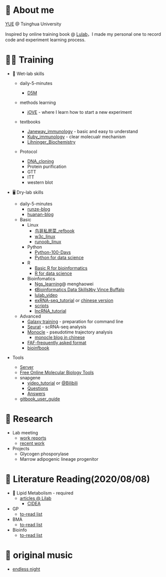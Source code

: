 # 🎃 About me
[YUE](https://www.researchgate.net/profile/Yue_Qu11) @ Tsinghua University

Inspired by online training book @ [Lulab](https://github.com/quyue-19/lulab.github.io)，I made my personal one to record code and experiment learning process.

# 👩‍💻 Training
* 🧤 Wet-lab skills
  + daily-5-minutes
    - [D5M](https://cloud.tsinghua.edu.cn/d/0193f8a41db84138a237/)
  + methods learning
    - [jOVE](https://www.jove.com/) - where I learn how to start a new experiment 
  + textbooks
    - [Janeway_immunology](https://cloud.tsinghua.edu.cn/f/f5ba3e94d3b64cd886e4/) - basic and easy to understand
    - [Kuby_immunology](https://cloud.tsinghua.edu.cn/f/3e01626076164d19af0c/) - clear molecualr mechanism 
    - [Lihninger_Biochemistry](https://cloud.tsinghua.edu.cn/f/23d29a95c8e64180a0a3/)
    
  + Protocol
    - [DNA_cloning](https://www.addgene.org/mol-bio-reference/cloning/#re)
    - Protein purification
    - GTT
    - ITT
    - western blot

* 🖥 Dry-lab skills
  * daily-5-minutes
    - [runze-blog](https://www.jianshu.com/u/ecfc4115cd90)
    - [huanan-blog](https://www.zhihu.com/people/hymanzhaozzzz/posts)
  * Basic
    + Linux
       - [鸟哥私房菜_refbook](https://cloud.tsinghua.edu.cn/f/6e80f45f90eb4370ba57/)
       - [w3c_linux](https://www.w3cschool.cn/linux/)
       - [runoob_linux](https://www.runoob.com/linux/linux-tutorial.html)
    + Python
      - [Python-100-Days](https://github.com/jackfrued/Python-100-Days/tree/master/Day01-15)
      - [Python for data science](https://jakevdp.github.io/PythonDataScienceHandbook/)
    + R
      - [Basic R for bioinformatics](http://qiubio.com/new/book/chapter-02/#%E7%AC%AC%E4%B8%80%E7%AB%A0-rbioconductor%E5%85%A5%E9%97%A8-chapter-1-introduction-of-r--bioconductor)
      - [R for data science](https://r4ds.had.co.nz/)
    + Bioinfomatics
      - [Ngs_learning](https://github.com/menghaowei/ngs_learning#%E7%AC%AC1%E6%AC%A1live%E4%B8%8A%E6%9C%BA%E5%BD%95%E5%83%8F2017-06-26-r%E8%AF%AD%E8%A8%80%E7%9B%B8%E5%85%B3%E5%86%85%E5%AE%B9%E8%A1%A5%E5%85%85)@ menghaowei 
      - [《Bioinformatics Data Skills》by Vince Buffalo](https://github.com/vsbuffalo/bds-files/tree/master/chapter-00-preface)
      - [lulab_video](https://lulab1.gitbook.io/training/software/iii.-teaching-materials)
      - [exRNA-seq_tutorial](https://youngleebbs.gitbook.io/bioinfo-training/) or [chinese version](https://lulab.gitbooks.io/teaching/content/part-iv.-quiz/quiz_exrna_tutorial.html)
      - [scripts](https://lulab.github.io/shared_scripts/)
      - [lncRNA_tutorial](https://www.coursera.org/learn/sheng-wu-xin-xi-xue/supplement/iRdw1/yue-du-can-kao)
  * Advanced
    + [Galaxy training](https://training.galaxyproject.org/) - preparation for command line 
    + [Seurat](https://satijalab.org/seurat/) - scRNA-seq analysis
    + [Monocle](http://cole-trapnell-lab.github.io/monocle-release/docs/#abstract) - pseudotime trajectory analysis
      - [monocle blog in chinese](https://www.plob.org/article/20919.html)
    + [FAF-frequently asked format](http://www.genome.ucsc.edu/FAQ/FAQformat.html#format4)
    + [bioinfbook](http://bioinfbook.org/php/?q=node/156)
    
* Tools
  + [Server](https://www.jianguoyun.com/p/DaQtmtYQ-eqvCBj9tLID ( 访问密码：960821 ))
  + [Free Online Molecular Biology Tools](https://blog.addgene.org/free-online-molecular-biology-tools)
  + snapgene
    - [video_tutorial](https://cloud.tsinghua.edu.cn/d/a0c62d37d1f74401a9e8/) or [@Bilibili](https://www.bilibili.com/video/BV1QQ4y1N7gG?p=1)
    - [Questions](https://cloud.tsinghua.edu.cn/f/233f1b04dbab468b82af/)
    - [Answers](https://1drv.ms/u/s!AibZGUj9frXYgTGDveFkZ7qOQI2U)
  + [gitbook_user_guide](https://www.liqingbo.cn/docs/gitbook/content/install.html)

# 🎉 Research
* Lab meeting
  + [work reports](https://www.jianguoyun.com/p/DYukShMQ-eqvCBjss7ID ( 访问密码：960821 ))
  + [recent work](https://cloud.tsinghua.edu.cn/d/c58f404cb5134c4eaffa/)
* Projects
  + Glycogen phosporylase
  + Marrow adipogenic lineage progenitor

# 🌈 Literature Reading(2020/08/08)
* 🌟 Lipid Metabolism - required
  + [articles @ Lilab](https://www.researchgate.net/profile/Peng_Li26/research)
    - [CIDEA](https://cloud.tsinghua.edu.cn/d/011a821389194bf58ab5/) 
* GP
  + [to-read list](https://cloud.tsinghua.edu.cn/d/e0856b5ee1814fa396ca/)
* BMA
  + [to-read list](https://cloud.tsinghua.edu.cn/d/d984fde638c343a08e8b/)
* Bioinfo
  + [to-read list](https://cloud.tsinghua.edu.cn/d/b1e00fa53a024147a09f/)
  
# 🥳 original music
  + [endless night](https://www.bilibili.com/audio/au1788080?type=1)
